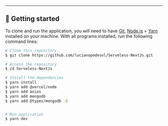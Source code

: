
---

## 🚀 Getting started

To clone and run the application, you will need to have [Git](https://git-scm.com), [Node.js](https://nodejs.org) + [Yarn](https://yarnpkg.com) installed on your machine. With all programs installed, run the following command lines:


```bash
# Clone this repository
$ git clone https://github.com/lucianopedesol/Serveless-NextJs.git

# Access the repository
$ cd Serveless-NextJs

# Install the dependencies
$ yarn install
$ yarn add @vercel/node
$ yarn add axios
$ yarn add mongodb
$ yarn add @types/mongodb -D


# Run application
$ yarn dev
```


